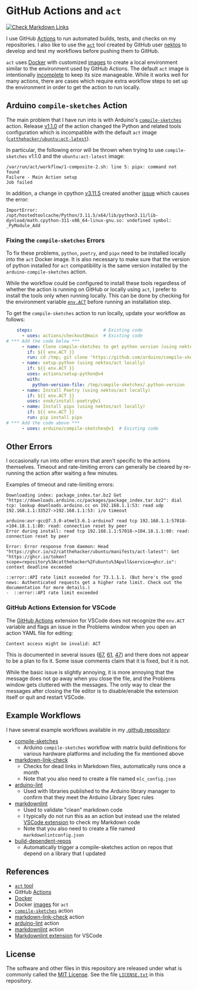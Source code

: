 # GitHub Actions and `act`

[![Check Markdown Links](https://github.com/Andy4495/GitHub-Actions-and-act/actions/workflows/CheckMarkdownLinks.yml/badge.svg)](https://github.com/Andy4495/GitHub-Actions-and-act/actions/workflows/CheckMarkdownLinks.yml)

I use GitHub [Actions][3] to run automated builds, tests, and checks on my repositories. I also like to use the [`act`][1] tool created by GitHub user [nektos][4] to develop and test my workflows before pushing them to GitHub.

`act` uses [Docker][5] with customized [images][6] to create a local environment similar to the environment used by GitHub Actions. The default `act` image is intentionally [incomplete][7] to keep its size manageable. While it works well for many actions, there are cases which require extra workflow steps to set up the environment in order to get the action to run locally.

## Arduino `compile-sketches` Action

The main problem that I have run into is with Arduino's [`compile-sketches`][8] action. Release [v1.1.0][10] of the action changed the Python and related tools configuration which is incompatible with the default `act` image ([`catthehacker/ubuntu:act-latest`][9]).

In particular, the following error will be thrown when trying to use `compile-sketches` v1.1.0 and the `ubuntu:act-latest` image:

``` text
/var/run/act/workflow/1-composite-2.sh: line 5: pipx: command not found
Failure - Main Action setup
Job failed
```

In addition, a change in cpython [v3.11.5][22] created another [issue][23] which causes the error:

```text
ImportError: /opt/hostedtoolcache/Python/3.11.5/x64/lib/python3.11/lib-dynload/math.cpython-311-x86_64-linux-gnu.so: undefined symbol: _PyModule_Add
```

### Fixing the `compile-sketches` Errors

To fix these problems, `python`, `poetry`, and `pipx` need to be installed locally into the `act` Docker image. It is also necessary to make sure that the version of python installed for `act` compatibility is the same version installed by the `arduino-compile-sketches` action.

While the workflow could be configured to install these tools regardless of whether the action is running on GitHub or locally using `act`, I prefer to install the tools only when running locally. This can be done by checking for the environment variable [`env.ACT`][11] before running an installation step.

To get the `compile-sketches` action to run locally, update your workflow as follows:

```yaml
    steps:                           # Existing code
      - uses: actions/checkout@main  # Existing code
# *** Add the code below ***
      - name: Clone compile-sketches to get python version (using nektos/act locally)
        if: ${{ env.ACT }}
        run: cd /tmp; git clone 'https://github.com/arduino/compile-sketches'
      - name: setup-python (using nektos/act locally)
        if: ${{ env.ACT }}
        uses: actions/setup-python@v4
        with:
          python-version-file: /tmp/compile-sketches/.python-version
      - name: Install Poetry (using nektos/act locally)
        if: ${{ env.ACT }}
        uses: snok/install-poetry@v1
      - name: Install pipx (using nektos/act locally)
        if: ${{ env.ACT }}
        run: pip install pipx 
# *** Add the code above ***
      - uses: arduino/compile-sketches@v1  # Existing code
```

## Other Errors

I occasionally run into other errors that aren't specific to the actions themselves. Timeout and rate-limiting errors can generally be cleared by re-running the action after waiting a few minutes.

Examples of timeout and rate-limiting errors:

```text
Downloading index: package_index.tar.bz2 Get "https://downloads.arduino.cc/packages/package_index.tar.bz2": dial tcp: lookup downloads.arduino.cc on 192.168.1.1:53: read udp 192.168.1.1:33527->192.168.1.1:53: i/o timeout
```

```text
arduino:avr-gcc@7.3.0-atmel3.6.1-arduino7 read tcp 192.168.1.1:57018->104.18.1.1:80: read: connection reset by peer
Error during install: read tcp 192.168.1.1:57018->104.18.1.1:80: read: connection reset by peer
```

```text
Error: Error response from daemon: Head "https://ghcr.io/v2/catthehacker/ubuntu/manifests/act-latest": Get "https://ghcr.io/token?scope=repository%3Acatthehacker%2Fubuntu%3Apull&service=ghcr.io": context deadline exceeded
```

```text
::error::API rate limit exceeded for 73.1.1.1. (But here's the good news: Authenticated requests get a higher rate limit. Check out the documentation for more details.)
-  ::error::API rate limit exceeded
```

### GitHub Actions Extension for VSCode

The [GitHub Actions][2] extension for VSCode does not recognize the `env.ACT` variable and flags an issue in the Problems window when you open an action YAML file for editing:

```text
Context access might be invalid: ACT
```

This is documented in several issues ([67][67], [61][61], [47][47]) and there does not appear to be a plan to fix it. Some issue comments claim that it is fixed, but it is not.

While the basic issue is slightly annoying, it is more annoying that the message does not go away when you close the file, and the Problems window gets cluttered with the messages. The only way to clear the messages after closing the file editor is to disable/enable the extension itself or quit and restart VSCode.

## Example Workflows

I have several example workflows available in my [.github repository][12]:

- [compile-sketches][13]
  - Arduino `compile-sketches` workflow with matrix build definitions for various hardware platforms and including the fix mentioned above
- [markdown-link-check][14]
  - Checks for dead links in Markdown files, automatically runs once a month
  - Note that you also need to create a file named `mlc_config.json`
- [arduino-lint][15]
  - Used with libraries published to the Arduino library manager to confirm that they meet the Arduino Library Spec rules
- [markdownlint][16]
  - Used to validate "clean" markdown code
  - I typically do not run this as an action but instead use the related [VSCode extension][21] to check my Markdown code
  - Note that you also need to create a file named `markdownlintconfig.json`
- [build-dependent-repos][17]
  - Automatically trigger a compile-sketches action on repos that depend on a library that I updated

## References

- [`act` tool][1]
- GitHub [Actions][3]
- [Docker][5]
- Docker [images][6] for `act`
- [`compile-sketches`][8] action
- [markdown-link-check][18] action
- [arduino-lint][19] action
- [markdownlint][20] action
- [Markdownlint extension][21] for VSCode

## License

The software and other files in this repository are released under what is commonly called the [MIT License][100]. See the file [`LICENSE.txt`][101] in this repository.

[1]: https://github.com/nektos/act
[2]: https://marketplace.visualstudio.com/items?itemName=GitHub.vscode-github-actions
[3]: https://docs.github.com/en/actions
[4]: https://github.com/nektos
[5]: https://www.docker.com
[6]: https://github.com/nektos/act/blob/master/IMAGES.md
[7]: https://github.com/nektos/act#default-runners-are-intentionally-incomplete
[8]: https://github.com/marketplace/actions/compile-arduino-sketches
[9]: https://github.com/catthehacker/docker_images
[10]: https://github.com/arduino/compile-sketches/releases/tag/v1.1.0
[11]: https://github.com/nektos/act#skipping-steps
[12]: https://github.com/Andy4495/.github
[13]: https://github.com/Andy4495/.github/blob/main/workflow-templates/arduino-compile-sketches-matrix.yml
[14]: https://github.com/Andy4495/.github/blob/main/workflow-templates/CheckMarkdownLinks.yml
[15]: https://github.com/Andy4495/.github/blob/main/workflow-templates/arduino-lint.yml
[16]: https://github.com/Andy4495/.github/blob/main/workflow-templates/markdownlint.yml
[17]: https://github.com/Andy4495/.github/blob/main/workflow-templates/build-dependent-repos.yml
[18]: https://github.com/gaurav-nelson/github-action-markdown-link-check
[19]: https://github.com/marketplace/actions/arduino-arduino-lint-action
[20]: https://github.com/marketplace/actions/markdownlint-cli
[21]: https://marketplace.visualstudio.com/items?itemName=DavidAnson.vscode-markdownlint
[22]: https://github.com/python/cpython/releases/tag/v3.11.5
[23]: https://github.com/python/cpython/issues/108525
[47]: https://github.com/github/vscode-github-actions/issues/47
[61]: https://github.com/github/vscode-github-actions/issues/61
[67]: https://github.com/github/vscode-github-actions/issues/67
[100]: https://choosealicense.com/licenses/mit/
[101]: ./LICENSE.txt
[//]: # ([200]: https://github.com/Andy4495/GitHub-actions-and-act)

[//]: # (This is a way to hack a comment in Markdown. This will not be displayed when rendered.)
